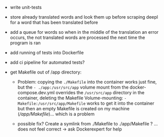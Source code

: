 - write unit-tests
- store already translated words and look them up before scraping deepl for a word that  has been translated before
- add a queue for words so when in the middle of the translation an error occurs, the not translated words are processed the next time the program is ran
- add running of tests into Dockerfile
- add ci pipeline for automated tests?

- get Makefile out of /app directory:
    - Problem: copying the ```./Makefile``` into the container works just fine,
but the ```- ./app:/usr/src/app``` volume mount from the docker-compose.dev.yml overrides
the ```/usr/src/app``` directory in the container, deleting the Makefile
Volume-mounting: ```- Makefile:/usr/src/app/Makefile``` works to get it into the container
but then an empty Makefile is created on my machine (*/app/Makefile*)... which is a problem

    - possible fix? Create a symlink from ./Makefile to ./app/Makefile ? ... does not feel correct -> ask Dockerexpert for help

